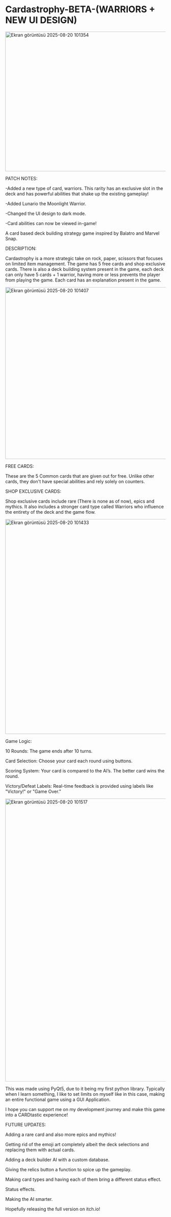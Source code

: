 # Cardastrophy-BETA-(WARRIORS + NEW UI DESIGN)

<img width="618" height="439" alt="Ekran görüntüsü 2025-08-20 101354" src="https://github.com/user-attachments/assets/3702cc6a-d8be-4035-9280-b44929e4baa8" />


PATCH NOTES:

-Added a new type of card, warriors. This rarity has an exclusive slot in the deck and has powerful abilities that shake up the existing gameplay!

-Added Lunario the Moonlight Warrior.

-Changed the UI design to dark mode.

-Card abilities can now be viewed in-game!

A card based deck building strategy game inspired by Balatro and Marvel Snap.

DESCRIPTION:

Cardastrophy is a more strategic take on rock, paper, scissors that focuses on limited item management. The game has 5 free cards and shop exclusive cards. There is also a deck building system present in the game, each deck can only have 5 cards + 1 warrior, having more or less prevents the player from playing the game. Each card has an explanation present in the game.

<img width="656" height="540" alt="Ekran görüntüsü 2025-08-20 101407" src="https://github.com/user-attachments/assets/b28cd021-f8c9-4142-a944-67af5f842818" />



FREE CARDS:

These are the 5 Common cards that are given out for free. Unlike other cards, they don't have special abilities and rely solely on counters.

SHOP EXCLUSIVE CARDS:

Shop exclusive cards include rare (There is none as of now), epics and mythics. It also includes a stronger card type called Warriors who influence the entirety of the deck and the game flow.

<img width="793" height="675" alt="Ekran görüntüsü 2025-08-20 101433" src="https://github.com/user-attachments/assets/4549606b-b7e6-4057-aa9e-e0c69c8918d1" />

Game Logic:

10 Rounds: The game ends after 10 turns.

Card Selection: Choose your card each round using buttons.

Scoring System: Your card is compared to the AI’s. The better card wins the round.

Victory/Defeat Labels: Real-time feedback is provided using labels like "Victory!" or "Game Over."

<img width="796" height="889" alt="Ekran görüntüsü 2025-08-20 101517" src="https://github.com/user-attachments/assets/b7850f68-2b5d-40a6-ab39-5b4a1622a147" />



This was made using PyQt5, due to it being my first python library. Typically when I learn something, I like to set limits on myself like in this case, making an entire functional game using a GUI Application.

I hope you can support me on my development journey and make this game into a CARDtastic experience!

FUTURE UPDATES:

Adding a rare card and also more epics and mythics!

Getting rid of the emoji art completely albeit the deck selections and replacing them with actual cards.

Adding a deck builder AI with a custom database.

Giving the relics button a function to spice up the gameplay.

Making card types and having each of them bring a different status effect.

Status effects.

Making the AI smarter.

Hopefully releasing the full version on itch.io!
